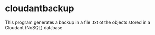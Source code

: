# cloudantbackup
This program generates a backup in a file .txt of the objects stored in a Cloudant (NoSQL) database 
